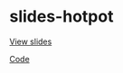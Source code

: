 # slides-hotpot

[View slides](https://gitpitch.com/jwfearn/slides-hotpot)

[Code](https://github.com/jwfearn/hotpot)
